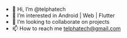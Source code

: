 - 👋 Hi, I’m @telphatech
- 👀 I’m interested in Android | Web | Flutter
- 💞️ I’m looking to collaborate on projects
- 📫 How to reach me telphatech@gmail.com
